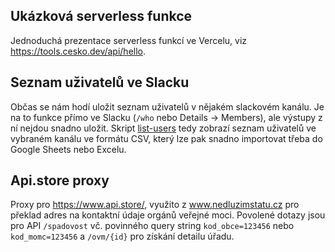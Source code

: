 ## Ukázková serverless funkce

Jednoduchá prezentace serverless funkcí ve Vercelu, viz https://tools.cesko.dev/api/hello.

## Seznam uživatelů ve Slacku

Občas se nám hodí uložit seznam uživatelů v nějakém slackovém kanálu. Je na to funkce přímo ve Slacku (`/who` nebo Details → Members), ale výstupy z ní nejdou snadno uložit. Skript [list-users](https://tools.cesko.dev/list-users) tedy zobrazí seznam uživatelů ve vybraném kanálu ve formátu CSV, který lze pak snadno importovat třeba do Google Sheets nebo Excelu.

## Api.store proxy

Proxy pro https://www.api.store/, využito z www.nedluzimstatu.cz pro překlad adres na kontaktní údaje orgánů veřejné moci. Povolené dotazy jsou pro API `/spadovost` vč. povinného query string `kod_obce=123456` nebo `kod_momc=123456` a `/ovm/{id}` pro získání detailu úřadu.